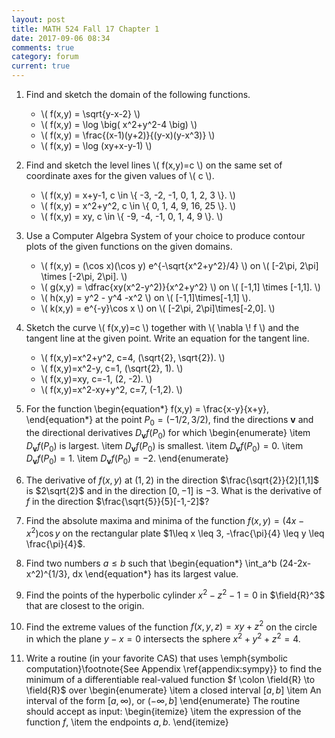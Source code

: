 ```yaml
---
layout: post
title: MATH 524 Fall 17 Chapter 1
date: 2017-09-06 08:34
comments: true
category: forum
current: true
---
```


1. Find and sketch the domain of the following functions.

	* \\( f(x,y) = \sqrt{y-x-2} \\)
	* \\( f(x,y) = \log \big( x^2+y^2-4 \big) \\)
	* \\( f(x,y) = \frac{(x-1)(y+2)}{(y-x)(y-x^3)} \\)
	* \\( f(x,y) = \log (xy+x-y-1) \\)

2. Find and sketch the level lines \\( f(x,y)=c \\) on the same set of coordinate axes for the given values of \\( c \\).

	* \\( f(x,y) = x+y-1, c \in \\{ -3, -2, -1, 0, 1, 2, 3 \\}. \\)
	* \\( f(x,y) = x^2+y^2, c \in \\{ 0, 1, 4, 9, 16, 25  \\}. \\)
	* \\( f(x,y) = xy, c \in \\{ -9, -4, -1, 0, 1, 4, 9  \\}. \\)

3. Use a Computer Algebra System of your choice to produce contour plots of the given functions on the given domains.

	* \\( f(x,y) = (\cos x)(\cos y) e^{-\sqrt{x^2+y^2}/4} \\)  on \\( [-2\pi, 2\pi] \times [-2\pi, 2\pi]. \\)
	* \\( g(x,y) = \dfrac{xy(x^2-y^2)}{x^2+y^2} \\) on \\( [-1,1] \times [-1,1]. \\)
	* \\( h(x,y) = y^2 - y^4 -x^2 \\) on \\( [-1,1]\times[-1,1] \\).
	* \\( k(x,y) = e^{-y}\cos x \\) on \\( [-2\pi, 2\pi]\times[-2,0]. \\)

<!-- <div class="row">
	<div class="col-sm-2 col-md-2 col-lg-2"></div>
	<div class="col-sm-2 col-md-2 col-lg-2">

	</div>
</div>
\includegraphics[width=0.5\linewidth]{images/contourf.png} &
\includegraphics[width=0.5\linewidth]{images/contourg.png} \\
\includegraphics[width=0.5\linewidth]{images/contourh.png} &
\includegraphics[width=0.5\linewidth]{images/contourk.png}  -->

4. Sketch the curve \\( f(x,y)=c \\) together with \\( \nabla \\! f \\) and the tangent line at the given point.  Write an equation for the tangent line.

	* \\( f(x,y)=x^2+y^2, c=4, (\sqrt{2}, \sqrt{2}). \\)
	* \\( f(x,y)=x^2-y, c=1, (\sqrt{2}, 1). \\)
	* \\( f(x,y)=xy, c=-1, (2, -2). \\)
	* \\( f(x,y)=x^2-xy+y^2, c=7, (-1,2). \\)

5. For the function
\begin{equation*}
f(x,y) = \frac{x-y}{x+y},
\end{equation*}
at the point $P_0 = (-1/2, 3/2)$, find the directions $\boldsymbol{v}$ and the directional derivatives $D_{\boldsymbol{v}}f(P_0)$ for which
\begin{enumerate}
	\item $D_{\boldsymbol{v}}f(P_0)$ is largest.
	\item $D_{\boldsymbol{v}}f(P_0)$ is smallest.
	\item $D_{\boldsymbol{v}}f(P_0) = 0$.
	\item $D_{\boldsymbol{v}}f(P_0) = 1$.
	\item $D_{\boldsymbol{v}}f(P_0) = -2$.
\end{enumerate}

6. The derivative of $f(x,y)$ at $(1,2)$ in the direction $\frac{\sqrt{2}}{2}[1,1]$ is $2\sqrt{2}$ and in the direction $[0,-1]$ is $-3$.  What is the derivative of $f$ in the direction $\frac{\sqrt{5}}{5}[-1,-2]$?

7. Find the absolute maxima and minima of the function $f(x,y) = (4x-x^2)\cos y$ on the rectangular plate $1\leq x \leq 3, -\frac{\pi}{4} \leq y \leq \frac{\pi}{4}$.

8. Find two numbers $a \leq b$ such that 
\begin{equation*}
\int_a^b (24-2x-x^2)^{1/3}\, dx
\end{equation*}
has its largest value.

9. Find the points of the hyperbolic cylinder $x^2-z^2-1=0$ in $\field{R}^3$ that are closest to the origin.

10. Find the extreme values of the function $f(x,y,z)=xy+z^2$ on the circle in which the plane $y-x=0$ intersects the sphere $x^2+y^2+z^2=4$.

11. Write a routine (in your favorite CAS) that uses \emph{symbolic computation}\footnote{See Appendix \ref{appendix:sympy}} to find the minimum of a differentiable real-valued function $f \colon \field{R} \to \field{R}$ over 
\begin{enumerate}
	\item a closed interval $[a,b]$
	\item An interval of the form $[a,\infty)$, or $(-\infty, b]$
\end{enumerate}
The routine should accept as input:
\begin{itemize}
	\item the expression of the function $f$,
	\item the endpoints $a,b$.
\end{itemize}
